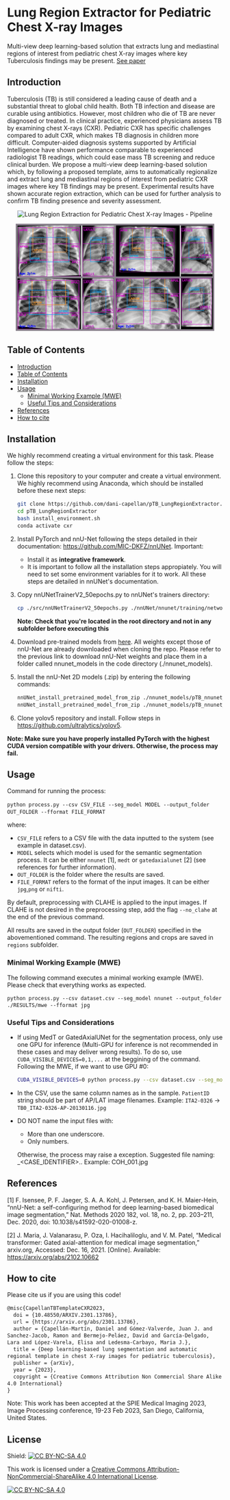 # Lung Region Extractor for Pediatric Chest X-ray Images
Multi-view deep learning-based solution that extracts lung and mediastinal regions of interest from pediatric chest X-ray images where key Tuberculosis findings may be present.
<a href="https://arxiv.org/abs/2301.13786"> See paper </a>
## Introduction
Tuberculosis (TB) is still considered a leading cause of death and a substantial threat to global child health. Both TB infection and disease are curable using antibiotics. However, most children who die of TB are never diagnosed or treated. In clinical practice, experienced physicians assess TB by examining chest X-rays (CXR). Pediatric CXR has specific challenges compared to adult CXR, which makes TB diagnosis in children more difficult. Computer-aided diagnosis systems supported by Artificial Intelligence have shown performance comparable to experienced radiologist TB readings, which could ease mass TB screening and reduce clinical burden. We propose a multi-view deep learning-based solution which, by following a proposed template, aims to automatically regionalize and extract lung and mediastinal regions of interest from pediatric CXR images where key TB findings may be present. Experimental results have shown accurate region extraction, which can be used for further analysis to confirm TB finding presence and severity assessment.

<p align="center">
<img src="img/pipeline_icip_paper_v4.drawio.png" alt="Lung Region Extraction for Pediatric Chest X-ray Images - Pipeline" height="400" title="Lung Region Extraction for Pediatric Chest X-ray Images - Pipeline">
</p>

<p align="center">
<img src="img/montage_labels_final.jpg" alt="Lung Region Extraction for Pediatric Chest X-ray Images - Results" height="250" title="Lung Region Extraction for Pediatric Chest X-ray Images - Results">
</p>

## Table of Contents

- [Introduction](#introduction)
- [Table of Contents](#table-of-contents)
- [Installation](#installation)
- [Usage](#usage)
    - [Minimal Working Example (MWE)](#minimal-working-example-mwe)
    - [Useful Tips and Considerations](#useful-tips-and-considerations)
- [References](#references)
- [How to cite](#how-to-cite)

## Installation

We highly recommend creating a virtual environment for this task. Please follow the steps:

1. Clone this repository to your computer and create a virtual environment. We highly recommend using Anaconda, which should be installed before these next steps:
    ```bash
    git clone https://github.com/dani-capellan/pTB_LungRegionExtractor.git
    cd pTB_LungRegionExtractor
    bash install_environment.sh
    conda activate cxr
    ```
2. Install PyTorch and nnU-Net following the steps detailed in their documentation: https://github.com/MIC-DKFZ/nnUNet. Important:
    - Install it as **integrative framework**.
    - It is important to follow all the installation steps appropiately. You will need to set some environment variables for it to work. All these steps are detailed in nnUNet's documentation.
3. Copy nnUNetTrainerV2_50epochs.py to nnUNet's trainers directory:
    ```bash
    cp ./src/nnUNetTrainerV2_50epochs.py ./nnUNet/nnunet/training/network_training/nnUNetTrainerV2_50epochs.py
    ```
    **Note: Check that you're located in the root directory and not in any subfolder before executing this**
4. Download pre-trained models from [here](docs/models.md). All weights except those of nnU-Net are already downloaded when cloning the repo. Please refer to the previous link to download nnU-Net weights and place them in a folder called nnunet_models in the code directory (./nnunet_models).
5. Install the nnU-Net 2D models (.zip) by entering the following commands:

    ```bash
    nnUNet_install_pretrained_model_from_zip ./nnunet_models/pTB_nnunet_model_AP.zip
    nnUNet_install_pretrained_model_from_zip ./nnunet_models/pTB_nnunet_model_LAT.zip
    ```
6. Clone yolov5 repository and install. Follow steps in https://github.com/ultralytics/yolov5.

**Note: Make sure you have properly installed PyTorch with the highest CUDA version compatible with your drivers. Otherwise, the process may fail.**

## Usage

Command for running the process:

`python process.py --csv CSV_FILE --seg_model MODEL --output_folder OUT_FOLDER --fformat FILE_FORMAT`

where:
- `CSV_FILE` refers to a CSV file with the data inputted to the system (see example in dataset.csv).
- `MODEL` selects which model is used for the semantic segmentation process. It can be either `nnunet` [1], `medt` or `gatedaxialunet` [2] (see references for further information).
- `OUT_FOLDER` is the folder where the results are saved.
- `FILE_FORMAT` refers to the format of the input images. It can be either `jpg`,`png` or `nifti`.

By default, preprocessing with CLAHE is applied to the input images. If CLAHE is not desired in the preprocessing step, add the flag `--no_clahe` at the end of the previous command.

All results are saved in the output folder (`OUT_FOLDER`) specified in the abovementioned command. The resulting regions and crops are saved in `regions` subfolder.

### Minimal Working Example (MWE)

The following command executes a minimal working example (MWE). Please check that everything works as expected.

    python process.py --csv dataset.csv --seg_model nnunet --output_folder ./RESULTS/mwe --fformat jpg

### Useful Tips and Considerations

- If using MedT or GatedAxialUNet for the segmentation process, only use one GPU for inference (Multi-GPU for inference is not recommended in these cases and may deliver wrong results). To do so, use `CUDA_VISIBLE_DEVICES=0,1,...` at the beggining of the command. Following the MWE, if we want to use GPU #0:

    ```bash
    CUDA_VISIBLE_DEVICES=0 python process.py --csv dataset.csv --seg_model nnunet --output_folder ./RESULTS/mwe --fformat jpg
    ```

- In the CSV, use the same column names as in the sample. `PatientID` string should be part of AP/LAT image filenames. Example: `ITA2-0326` -> `TB0_ITA2-0326-AP-20130116.jpg`

- DO NOT name the input files with:
    - More than one underscore.
    - Only numbers.
    
    Otherwise, the process may raise a exception. Suggested file naming: <COHORT IDENTIFIER>_<CASE_IDENTIFIER>.<FORMAT>. Example: COH_001.jpg

## References

[1] F. Isensee, P. F. Jaeger, S. A. A. Kohl, J. Petersen, and K. H. Maier-Hein, “nnU-Net: a self-configuring method for deep learning-based biomedical image segmentation,” Nat. Methods 2020 182, vol. 18, no. 2, pp. 203–211, Dec. 2020, doi: 10.1038/s41592-020-01008-z.

[2] J. Maria, J. Valanarasu, P. Oza, I. Hacihaliloglu, and V. M. Patel, “Medical transformer: Gated axial-attention for medical image segmentation,” arxiv.org, Accessed: Dec. 16, 2021. [Online]. Available: https://arxiv.org/abs/2102.10662

## How to cite

Please cite us if you are using this code!

```
@misc{CapellanTBTemplateCXR2023,
  doi = {10.48550/ARXIV.2301.13786},
  url = {https://arxiv.org/abs/2301.13786},
  author = {Capellán-Martín, Daniel and Gómez-Valverde, Juan J. and Sanchez-Jacob, Ramon and Bermejo-Peláez, David and García-Delgado, Lara and López-Varela, Elisa and Ledesma-Carbayo, Maria J.},
  title = {Deep learning-based lung segmentation and automatic regional template in chest X-ray images for pediatric tuberculosis},
  publisher = {arXiv},
  year = {2023},
  copyright = {Creative Commons Attribution Non Commercial Share Alike 4.0 International}
}
```

Note: This work has been accepted at the SPIE Medical Imaging 2023, Image Processing conference, 19-23 Feb 2023, San Diego, California, United States.
    
## License
    
Shield: [![CC BY-NC-SA 4.0][cc-by-nc-sa-shield]][cc-by-nc-sa]

This work is licensed under a
[Creative Commons Attribution-NonCommercial-ShareAlike 4.0 International License][cc-by-nc-sa].

[![CC BY-NC-SA 4.0][cc-by-nc-sa-image]][cc-by-nc-sa]

[cc-by-nc-sa]: http://creativecommons.org/licenses/by-nc-sa/4.0/
[cc-by-nc-sa-image]: https://licensebuttons.net/l/by-nc-sa/4.0/88x31.png
[cc-by-nc-sa-shield]: https://img.shields.io/badge/License-CC%20BY--NC--SA%204.0-lightgrey.svg
